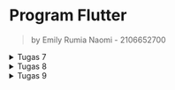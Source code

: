 # Program Flutter

> by Emily Rumia Naomi - 2106652700

<details>
<summary>Tugas 7</summary>

## Tugas 7: *"counter_7"*  

## 💡 Jelaskan apa yang dimaksud dengan stateless widget dan stateful widget dan jelaskan perbedaan dari keduanya.
Stateless Widget adalah widget statis dimana seluruh konfigurasi yang dimuat didalamnya telah diinisiasi sejak awal. Widget ini tidak dapat diubah dan tidak akan pernah berubah. Contoh stateless widget adalah Icon, IconButton, dan Text.

Stateful Widget adalah  sifatnya adalah dinamis, sehingga widget ini dapat diperbaharui kapanpun dibutuhkan berdasarkan user actions atau ketika terjadinya perubahan data. Stateful widget dapat mengubah atau mengupdate tampilan, menambah widget laiinya, mengubah nilai variabel, icon, warna dan masih banyak lagi. Contoh stateful widget adalah Checkbox,  Radio, Form, dan TextField.

## 💡 Sebutkan widget apa saja yang kamu pakai di proyek kali ini dan jelaskan fungsinya.
1. `AppBar`, salah satu bagian yang umumnya digunakan pada sebuah aplikasi sebagai menu petunjuk untuk memudahkan pengguna aplikasi. Menyediakan Properti `title` untuk judul
2. `Center`, memposisikan widget child di tengah
3. `Column`, memposisikan widget chlidren secara vertikal
4. `FloatingActionButton`, seperti button yang ketika di click menjalan suatu fungsi
5. `Text`, menampilkan sebuah string 
6. `Positioned`, mengatur posisi child widget 
7. `Stack`, menampilkan widget child secara bertumpuk 
8. `Visibility`, mengatur visibility widget child
9. `Icon`, graphical icon widget

## 💡 Apa fungsi dari setState()? Jelaskan variabel apa saja yang dapat terdampak dengan fungsi tersebut.
setState() memberitahu flutter framework bahwa ada yang berubah pada State, setelah itu akan melakukan build ulang untuk merubah value pada variabel tersebut. Fungsi ini merencanakan suatu pembaruan ke suatu state objek komponen. Ketika state berubah, komponen merespons dengan me-render ulang. 

Variabel yang terdampak dengan fungsi tersebut dalah variabel yang berubah jika fungsi tersebut dijalankan/dipanggil. Pada tugas ini, variabel _counter yang terdampak yaitu bertambah satu satuan saat fungsi _incrementCounter() dipanggil dan berkurang satu satuan jika _counter lebih dari 0 saat fungsi _decrementCounter() dipanggil.

## 💡 Jelaskan perbedaan antara const dengan final.
Final (variabel yang menggunakan keyword final) diinialisasi pada saat pertama kali digunakan dan hanya disetel sekali. Dengan kata lain nilai final akan diketahui pada saat run-time. final dapat digunakan untuk deklarasi variabel immutable yang `nilainya sudah ataupun belum diketahui pada saat waktu kompilasi berjalan`.

Const dapat digunakan untuk deklarasi variabel immutable yang `nilainya bersifat konstan dan harus sudah diketahui pada saat waktu kompilasi (Compile time) berjalan`, artinya adalah nilai dari variabel tersebut harus sudah di berikan value secara langsung.

## 💡 Jelaskan bagaimana cara kamu mengimplementasikan checklist di atas.
- [x] Membuat sebuah program Flutter baru dengan nama counter_7.<br>
-> Generate proyek Flutter dan masuk ke dalam direktori proyek.<br>
   ```shell
   flutter create counter_7
   cd counter_7
   ```
  -> Jalankan proyek melalui Terminal atau Command Prompt.
     ```shell
     flutter run
     ```
- [x] Mengubah tampilan program menjadi seperti berikut.<br>
  -> Buka file lib/main.dart dengan IDE dan menambahkan kode berikut untuk membuat dua button `-` di bottom-left dan `+` di bottom-right:
   ```shell
   floatingActionButtonLocation: FloatingActionButtonLocation.centerFloat,
   floatingActionButton: Stack(
          fit: StackFit.expand,
          children: [
            Positioned(
              left: 30,
              bottom: 20,
              child: FloatingActionButton(
                tooltip: 'Decrement',
                onPressed: () {},
                child: const Icon(
                  Icons.remove,
                  size: 40,
                ),
              ),
            ),
            Positioned(
              bottom: 20,
              right: 30,
              child: FloatingActionButton(
                tooltip: 'Increment',
                onPressed: () {},
                child: const Icon(
                  Icons.add,
                  size: 40,
                ),
              ),
            ),
          ],
        )
   ```
- [x] Mengimplementasikan logika berikut pada program.
  - [x] Tombol + menambahkan angka sebanyak satu satuan. <br>
  -> Membuat fungsi untuk melakukan logika increment:
    ```shell
    void _incrementCounter() {
      setState(() {
        _counter++;
      });
    }
    ```
    -> Menambahkan kode berikut pada button `+` untuk menjalankan fungsi tersebut ketika di pencet:
    ```shell
    onPressed: _incrementCounter,
    ```
  - [x] Tombol - mengurangi angka sebanyak satu satuan. <br>
  -> Membuat fungsi untuk melakukan logika decrement:
    ```shell
    void _decrementCounter() {
      setState(() {
        _counter--;
      });
    }
    ```
    -> Menambahkan kode berikut pada button `-` untuk menjalankan fungsi tersebut ketika di pencet:
    ```shell
    onPressed: _decrementCounter,
    ```
  - [x] Apabila counter bernilai 0, maka tombol - tidak memiliki efek apapun pada counter.<br>
  -> Menambahkan kodisi if pada fungsi logika decrement, sehingga kode menjadi berikut:
    ```shell
    void _decrementCounter() {
      setState(() {
        if (_counter > 0) {
          _counter--;
        }
      });
    }
    ```
  - [x] Apabila counter bernilai ganjil, maka teks indikator berubah menjadi "GANJIL" dengan warna biru.<br>
  -> Pada class `Widget` tambahkan variabel bool untuk membedakan apakah counter ganjil atau genap
     ```shell
     bool check = _counter % 2 == 0;
     ``` 
    -> Menambahkan kodisi jika check = true, maka counter genap sehingga Text menjadi sebagai berikut:
       ```shell
       check
       ? const Text(
         'GENAP',
          style: TextStyle(color: Colors.red),
       )
      : (kondisi false)
      ```
  - [x] Apabila counter bernilai genap, maka teks indikator berubah menjadi "GENAP" dengan warna merah.<br>
  -> Lengkapi kode untuk handle kondisi jika check = false, maka counter ganjil sehingga Text menjadi sebagai berikut:
     ```shell
     ... (kondisi true) ...
     : const Text(
      'GANJIL',
       style: TextStyle(color: Colors.blue),
     ),
     ```
  - [x] Angka 0 dianggap sebagai angka genap.<br>
  -> `_counter % 2 == 0` sudah memastikan bahwa 0 dianggap sebagai angka genap

</details>

<details>
<summary>Tugas 8</summary>

## Tugas 8: *" budget tracking app"*  

## 💡 Jelaskan perbedaan Navigator.push dan Navigator.pushReplacement.
`Navigator.push` adalah metode yang menampilkan halaman baru di atas halaman sebelumnya (ditimpa). Berbeda dengan `Navigator.pushReplacement` yang mengantikan halaman sebelumnya dengan halaman baru. 

## 💡 Sebutkan widget apa saja yang kamu pakai di proyek kali ini dan jelaskan fungsinya.
1. `AppBar`, salah satu bagian yang umumnya digunakan pada sebuah aplikasi sebagai menu petunjuk untuk memudahkan pengguna aplikasi. Menyediakan Properti `title` untuk judul
2. `Center`, memposisikan widget child di tengah
3. `Column`, memposisikan widget chlidren secara vertikal
4. `Drawer`, panel untuk navigasi
5. `Text`, menampilkan sebuah string 
6. `TextFormField`, input form berupa string
7. `Stack`, menampilkan widget child secara bertumpuk 
8. `Form`, membuat form
9. `Icon`, graphical icon widget
10. `IconButton`, membuat button dengan bentuk sebuah icon
11. `DropdownButton`, input dengan pilihan
12. `Expanded`, mengisi widget child di space yang masih kosong
13. `TextButton`, button dengan sebuah tulisan
14. `Card`, membuat layout card

## 💡 Sebutkan jenis-jenis event yang ada pada Flutter
1. onPressed(), execute suatu fungsi ketika mengklik sebuah button
2. onTap(), execute suatu fungsi ketika mengklik sebuah widget satu kali
3. onChanged(), execute suatu fungsi ketika merubah suatu value pada sebuah widget
4. onSaved(), execute suatu fungsi ketika menyimpan sebuah form

## 💡 Jelaskan bagaimana cara kerja Navigator dalam "mengganti" halaman dari aplikasi Flutter.
Logic navigasi pada flutter bekerja seperti sebuah stack. Stack tersebut juga menyimpan data, bedanya data yang disimpan berupa halaman. Data pada top of stack adalah halaman yang muncul kepada pengguna. Metode push akan menjalankan logic mengganti halaman dengan menambahkan halaman baru pada top of stack sehingga halaman sebelumnya ditimpa (Navigator.push) atau digantikan (Navigator.pushReplacement) dan halaman baru tersebut yang muncul di layar pengguna. Metode pop kebalikannya akan top of stack dan menampilkan halaman sebelumnya kepada pengguna.

## 💡 Jelaskan bagaimana cara kamu mengimplementasikan checklist di atas.
- Membuka folder aplikasi flutter `counter_7` pada tugas 7
- Membuat file `drawer.dart` untuk membuat widget drawer sebagai navigasi antar halaman program counter, tambah budget, dan data budget.
- Membuat file `budget.dart` untuk membuat class `Budget` yang akan menyimpan attribut-attribut dari object `Budget` dan menyimpan semua object `Budget` pada list static `listBudget`.
- Membuat file`form.dart` untuk membuat form yang menerima input `_judul` berupa string dengan widget TextFormField, input `_nominal` berupa integer dengan widget TextFormField yang nantinya dari string akan di parse menjadi int, dan input `_tipe` berupa stirng dengan widget DropdownButton sehingga terdapat pilihan dari list string yang berisi Pemasukan dan Pengeluaran. Setelah itu, terdapat tombol dengan event `onPressed()` untuk menyimpan form dan membuat object `Budget` serta menambahkan object pada `listBudget` dengan widget TextButton.
- Membuat file `data.dart` untuk menampilkan semua object yang ada di `listBudget`. Jika tidak ada object maka akan menampilkan tulisan "Tidak ada budget!". Jika ada, maka object akan ditampilkan dengan layout card menggunakan widget card.
</details>

<details>
<summary>Tugas 9</summary>

## Tugas 9: *"mywatchlist"*

## 💡 Apakah bisa kita melakukan pengambilan data JSON tanpa membuat model terlebih dahulu? Jika iya, apakah hal tersebut lebih baik daripada membuat model sebelum melakukan pengambilan data JSON?
Iya, Kita tetap bisa melakukan pengambilan data JSON tanpa membuat model terlebih dahulu. Sehingga, data tersebut akan di simpan pada suatu variable tanpa dikonversi menjadi data dalam sebuah model. Namun, sebaiknya model dibuat terlebih dahulu agar menyimpan data lebih terstruktur pada List yang bertipe class model tersebut.

## 💡 Sebutkan widget apa saja yang kamu pakai di proyek kali ini dan jelaskan fungsinya.
1. `AppBar`, salah satu bagian yang umumnya digunakan pada sebuah aplikasi sebagai menu petunjuk untuk memudahkan pengguna aplikasi. Menyediakan Properti `title` untuk judul
2. `Center`, memposisikan widget child di tengah
3. `Column`, memposisikan widget chlidren secara vertikal
4. `Drawer`, panel untuk navigasi
5. `Text`, menampilkan sebuah string 
6. `TextFormField`, input form berupa string
7. `Stack`, menampilkan widget child secara bertumpuk 
8. `Form`, membuat form
9. `Icon`, graphical icon widget
10. `IconButton`, membuat button dengan bentuk sebuah icon
11. `DropdownButton`, input dengan pilihan
12. `Expanded`, mengisi widget child di space yang masih kosong
13. `TextButton`, button dengan sebuah tulisan
14. `Card`, membuat layout card

## 💡 Jelaskan mekanisme pengambilan data dari json hingga dapat ditampilkan pada Flutter.
Dengan package http HTTP request dapat dijalankan dan dengan perlu ditambahkan kode untuk mengatur dependensi HTTP. Data akan di fetch dengan API endpoint yang nantinya di-decode menjadi data berbentuk JSON. Setelah proses http tersebut selesai, data yang sudah berbentuk JSON tersebut akan dikonversi menjadi data dalam bentuk sebuah model dan dimasukan ke dalam list yang bertipe class model tersebut agar nantinya dapat ditampilkan pada aplikasi Flutter dengan  listview.builder untuk merender setiap widget.
 
## 💡 Jelaskan bagaimana cara kamu mengimplementasikan checklist di atas.
- Membuka folder aplikasi flutter `counter_7` pada tugas 7
- Membuka file `drawer.dart` untuk menambahkan pada widget drawer navigasi ke halaman `My Watch List`
- Membuat file `movie.dart` untuk membuat class `Movie` yang akan menyimpan attribut-attribut dari object `Movie` berdasarkan json heroku pada tugas 3 
- Menambahkan Dependensi HTTP
  - Menjalankan `flutter pub add http`
  - Menambahkan kode berikut pada file `android/app/src/main/AndroidManifest.xml`
    ```shell
    ...
    <application>
    ...
    </application>
    <!-- Required to fetch data from the Internet. -->
    <uses-permission android:name="android.permission.INTERNET" />
    ...
    ```
- Membuat file `fetch_mywatchlist.dart` untuk mengambil dan mengolah data dari Web Service, yaitu dari URL https://appkatalog.herokuapp.com/mywatchlist/json/
- Membuat file`mywatchlist.dart` untuk halaman menampilkan judul-judul dari semua object `Movie` yang di dapat dari file `fetch_mywatchlist.dart` dan menambahkan button untuk melihat detail setiap film. Jika tidak ada object maka akan menampilkan tulisan "Kamu tidak punya watchlist :(". Jika ada, maka object akan ditampilkan dengan layout card menggunakan widget card.
- Membuat file `detail.dart` untuk menampilkan detail setiap filmnya yang diklik dengan button. 
</details>
